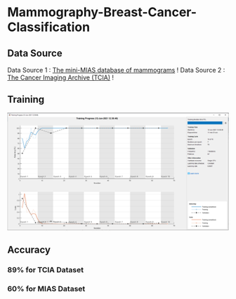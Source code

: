 # Mammography-Breast-Cancer-Classification

## Data Source

Data Source 1 : [The mini-MIAS database of mammograms](http://peipa.essex.ac.uk/pix/mias/) !
Data Source 2 : [The Cancer Imaging Archive (TCIA)](https://www.cancerimagingarchive.net/nbia-search/) !

## Training

<img src="Training.png" alt="Training">

## Accuracy

### 89% for TCIA Dataset
### 60% for MIAS Dataset
